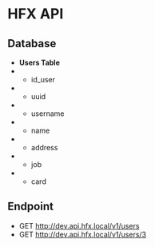 # HFX API

## Database

- **Users Table**
- - id_user
- - uuid
- - username
- - name
- - address
- - job
- - card

## Endpoint

- GET http://dev.api.hfx.local/v1/users
- GET http://dev.api.hfx.local/v1/users/3
